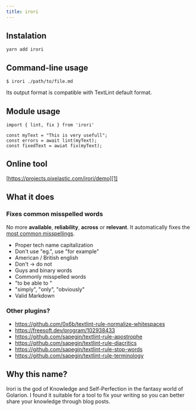 ```yaml
---
title: irori
---
```


<div class="lead"></div>

## Instalation

    yarn add irori

## Command-line usage

    $ irori ./path/to/file.md

Its output format is compatible with TextLint default format.

## Module usage

    import { lint, fix } from 'irori'

    const myText = "This is very usefull";
    const errors = await lint(myText);
    const fixedText = awiat fix(myText);

## Online tool

[https://projects.pixelastic.com/irori/demo][1]

## What it does

### Fixes common misspelled words

No more **available**, **reliability**, **across** or **relevant**. It
automatically fixes the [most common misspellings][2].

- Proper tech name capitalization
- Don't use "eg.", use "for example"
- American / British english
- Don't -> do not
- Guys and binary words
- Commonly misspelled words
- "to be able to "
- "simply", "only", "obviously"
- Valid Markdown

### Other plugins?

- https://github.com/0x6b/textlint-rule-normalize-whitespaces
- https://freesoft.dev/program/102938433
- https://github.com/sapegin/textlint-rule-apostrophe
- https://github.com/sapegin/textlint-rule-diacritics
- https://github.com/sapegin/textlint-rule-stop-words
- https://github.com/sapegin/textlint-rule-terminology


## Why this name?

Irori is the god of Knowledge and Self-Perfection in the fantasy world of
Golarion. I found it suitable for a tool to fix your writing so you can better
share your knowledge through blog posts.

[1]: https://projects.pixelastic.com/irori/demo
[2]: https://en.wikipedia.org/wiki/Wikipedia:Lists_of_common_misspellings

